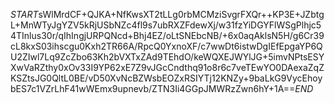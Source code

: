 $START$sWlMrdCF+QJKA+NfKwsXT2tLLg0rbMCMziSvgrFXQr++KP3E+JZbtgL+MnWTyJgYZV5kRjUSbNZc4fl9s7ubRXZFdewXj/w31fzYiDGYFlWSgPlhjc54TInlus30r/qIhIngjURPQNcd+Bhj4EZ/oLtSNEbcNB/+6x0aqAklsN5H/g6Cr39cL8kxS03ihscgu0Kxh2TR66A/RpcQ0YxnoXF/c7wwDt6istwDgIEfEpgaYP6QU2ZIwl7Lq9ZcZbo63Kh2bVXTxZAd9TEhdO/keWQXEJWYlJG+5imvNPtsESYXwVaRZthy0xOv33I9YP62xE7Z9vJGcCndthq91o8r6c7veTEwYO0DAexaZqZKSZtsJG0QltL0BE/vD50XvNcBZWsbEOZxRSIYTj12KNZy+9baLkG9VycEhoybES7c1VZrLhF41wWEmx9upnevb/ZTN3Ii4GGpJMWRzZwn6hY+1A==$END$